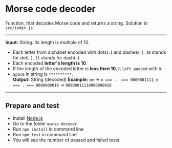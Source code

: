 # Morse code decoder

Function, that decodes Morse code and returns a string.
Solution in `src/index.js`

---

**Input:** String. Its length is multiple of 10.   
- Each letter from alphabet encoded with dots(`.`) and dashes(`-`). `10` stands for dot(`.`), `11` stands for dash(`-`). 
- Each encoded **letter's length is 10**.   
- If the length of the encoded letter is **less then 10**, it `left padded` with `0`.   
- `Space` in string is `**********`.   
**Output:** String (decoded)
**Example:** `me` -> `m === -- === 0000001111`, `e === . === 0000000010` -> `00000011110000000010`

---

## Prepare and test

- Install [Node.js](https://nodejs.org/en/)
- Go to the folder `morse-decoder`
- Run `npm install` in command line
- Run `npm test` in command line
- You will see the number of passed and failed tests
